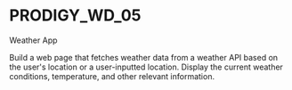 # PRODIGY_WD_05
Weather App


Build a web page that fetches weather data from a weather
API based on the user's location or a user-inputted location. 
Display the current weather conditions, temperature, and other
relevant information.
